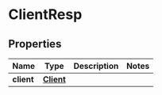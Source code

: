 # ClientResp

## Properties
Name | Type | Description | Notes
------------ | ------------- | ------------- | -------------
**client** | [**Client**](Client.md) |  | 
